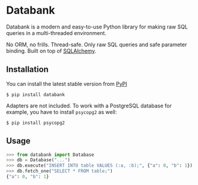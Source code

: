 # Databank

Databank is a modern and easy-to-use Python library for making raw SQL queries in a multi-threaded environment.

No ORM, no frills. Thread-safe. Only raw SQL queries and safe parameter binding. Built on top of [SQLAlchemy](https://www.sqlalchemy.org/).

## Installation

You can install the latest stable version from [PyPI](https://pypi.org/project/databank/)

```
$ pip install databank
```

Adapters are not included. To work with a PostgreSQL database for example, you have to install `psycopg2` as well:

```
$ pip install psycopg2
```

## Usage

```python
>>> from databank import Database
>>> db = Database("...")
>>> db.execute("INSERT INTO table VALUES (:a, :b);", {"a": 0, "b": 1})
>>> db.fetch_one("SELECT * FROM table;")
{"a": 0, "b": 1}
```
